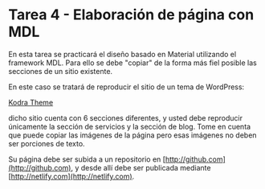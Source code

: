 # Tarea 4 - Elaboración de página con MDL

En esta tarea se practicará el diseño basado en Material utilizando el framework MDL. Para ello se debe "copiar" de la forma más fiel posible las secciones de un sitio existente.

En este caso se tratará de reproducir el sitio de un tema de WordPress:

[Kodra Theme](https://preview.themeforest.net/item/kodra-full-screen-portfolio-html-template/full_screen_preview/20622133?_ga=2.31246399.1842478570.1618338515-368814669.1618338515)

dicho sitio cuenta con 6 secciones diferentes, y usted debe reproducir únicamente la sección de servicios y la sección de blog. Tome en cuenta que puede copiar las imágenes de la página pero esas imágenes no deben ser porciones de texto.

Su página debe ser subida a un repositorio en [http://github.com](http://github.com), y desde allí debe ser publicada mediante [http://netlify.com](http://netlify.com).
